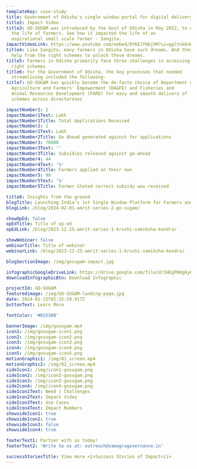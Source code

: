 ```yaml
---
templateKey: case-study
title: Government of Odisha's single window portal for digital delivery of agricultural schemes to farmers
title2: Impact Video
title3: GO-SUGAM was introduced by the Govt of Odisha in May 2022, to ease
  the life of farmers. See how it impacted the life of an
  aspirational small scale farmer - Sangita.
impactVideoLink: https://www.youtube.com/embed/DYKEJfHbjVM?si=ggltnk6nWh966wG_
title4: Like Sangita, many farmers in Odisha have such dreams. And they need
  help from the right schemes to unlock these dreams.
title5: Farmers in Odisha primarily face three challenges in accessing the
  right schemes
title6: For the Government of Odisha, the key processes that needed
  streamlining included the following-
title7: GO-SUGAM has quickly become the de-facto choice of Department of
  Agriculture and Farmers' Empowerment (DA&FE) and Fisheries and
  Animal Resources Development (FARD) for easy and smooth delivery of
  schemes across directorates

impactNumber1: 2
impactNumber1Text: Lakh
impactNumber1Title: Total Applications Received
impactNumber2: 1
impactNumber2Text: Lakh
impactNumber2Title: Go Ahead generated against for applications
impactNumber3: 70000
impactNumber3Text: ''
impactNumber3Title: Subsidies released against go-ahead
impactNumber4: 44
impactNumber4Text: '%'
impactNumber4Title: Farmers applied on their own
impactNumber5: 99
impactNumber5Text: '%'
impactNumber5Title: Farmer Stated correct subsidy was received

title8: Insights from the ground
blogTitle: Launching India’s 1st Single Window Platform for Farmers and Agri-prenuers
blogLink: /blog/2024-02-01-amrit-series-2-go-sugam/

showOpEd: false
opEdTitle: Title of op-ed
opEdLink: /blog/2023-12-25-amrit-series-1-krushi-samiksha-kendra/

showWebinar: false
webinarTitle: Title of webinar
webinarLink: /blog/2023-12-25-amrit-series-1-krushi-samiksha-kendra/

blogSectionImage: /img/gosugam-impact.jpg

infographicGoogleDriveLink: https://drive.google.com/file/d/1HEgPH0gky60tg5cfZfjRALKrZtAWAknZ/view?usp=drive_link
downloadInfographicBtn: Download Infographic

projectId: GO-SUGAM
featuredimage: /img/GO-SUGAM-landing-page.jpg
date: 2024-01-15T02:32:59.917Z
buttonText: Learn More

fontColor: '#025300'

bannerImage: /img/gosugam.mp4
icon1: /img/gosugam-icon1.png
icon2: /img/gosugam-icon2.png
icon3: /img/gosugam-icon3.png
icon4: /img/gosugam-icon4.png
icon5: /img/gosugam-icon5.png
motionGraphic1: /img/01_screen.mp4
motionGraphic2: /img/02_screen.mp4
sideIcon1: /img/icon1-gosugam.png
sideIcon2: /img/icon2-gosugam.png
sideIcon3: /img/icon3-gosugam.png
sideIcon4: /img/icon4-gosugam.png
sideIcon1Text: Need / Challenges
sideIcon2Text: Impact Video
sideIcon3Text: Use Cases
sideIcon4Text: Impact Numbers
showsideIcon1: true
showsideIcon2: true
showsideIcon3: false
showsideIcon4: true

footerText1: Partner with us today!
footerText2: 'Write to us at: outreach@samagragovernance.in'

successStoriesTitle: View more <i>Success Stories of Impact</i>
---
```

